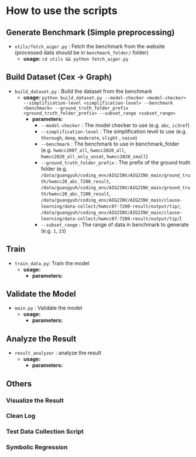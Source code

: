 # How to use the scripts

## Generate Benchmark (Simple preprocessing)

* `utils/fetch_aiger.py` : Fetch the benchmark from the website (processed data should be in `benchmark_folder/` folder)
    * **usage:** `cd utils && python fetch_aiger.py`

## Build Dataset (Cex -> Graph)

* `build_dataset.py` : Build the dataset from the benchmark
    * **usage:** `python build_dataset.py --model-checker <model-checker> --simplification-level <simplification-level> --benchmark <benchmark> --ground_truth_folder_prefix <ground_truth_folder_prefix> --subset_range <subset_range>`
        * **parameters:**
            * `--model-checker` : The model checker to use (e.g. `abc`, `ic3ref`)
            * `--simplification-level` : The simplification level to use (e.g. `thorough`, `deep`, `moderate`, `slight` , `naive`)
            * `--benchmark` : The benchmark to use in benchmark_folder (e.g. `hwmcc2007_all`, `hwmcc2020_all`, `hwmcc2020_all_only_unsat`, `hwmcc2020_small`)
            * `--ground_truth_folder_prefix` : The prefix of the ground truth folder (e.g. `/data/guangyuh/coding_env/AIG2INV/AIG2INV_main/ground_truth/hwmcc20_abc_7200_result`, `/data/guangyuh/coding_env/AIG2INV/AIG2INV_main/ground_truth/hwmcc20_abc_7200_result`, `/data/guangyuh/coding_env/AIG2INV/AIG2INV_main/clause-learning/data-collect/hwmcc07-7200-result/output/tip/`, `/data/guangyuh/coding_env/AIG2INV/AIG2INV_main/clause-learning/data-collect/hwmcc07-7200-result/output/tip/`)
            * `--subset_range` : The range of data in benchmark to generate (e.g. `1`, `23`)

## Train

* `train_data.py`: Train the model
    * **usage:** 
        * **parameters:**

## Validate the Model

* `main.py` : Validate the model
    * **usage:** 
        * **parameters:**


## Analyze the Result

* `result_analyzer` : analyze the result
    * **usage:** 
        * **parameters:**

## Others

### Visualize the Result

### Clean Log

### Test Data Collection Script

### Symbolic Regression